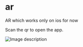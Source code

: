 # ar
AR which works only on ios for now


Scan the qr to open the app.

![Image description](qr.png)
